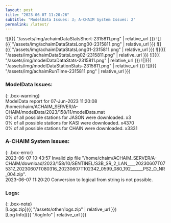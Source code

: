 ```yaml
---
layout: post
title: "2023-06-07 11:20:26"
subtitle: "ModelData Issues: 3; A-CHAIM System Issues: 2"
permalink: /latest/
---
```


![]({{ "/assets/img/achaimDataStatsShort-2315811.png" | relative_url }})
![]({{ "/assets/img/achaimDataStatsLong00-2315811.png" | relative_url }})
![]({{ "/assets/img/achaimDataStatsLong01-2315811.png" | relative_url }})
![]({{ "/assets/img/achaimDataStatsLong02-2315811.png" | relative_url }})
![]({{ "/assets/img/modelDataDataStats-2315811.png" | relative_url }})
![]({{ "/assets/img/modelDataStationStats-2315811.png" | relative_url }})
![]({{ "/assets/img/achaimRunTime-2315811.png" | relative_url }})


### ModelData Issues:  
  
{: .box-warning}  
 ModelData report for 07-Jun-2023 11:20:08   
 /home/chaim/ACHAIM_SERVER/A-CHAIM/modelData/2023/158/11/modelData.mat   
 0% of all possible stations for JASON were downloaded. x3   
 0% of all possible stations for KASI were downloaded. x4370   
 0% of all possible stations for CHAIN were downloaded. x3331   
  
### A-CHAIM System Issues:  
  
{: .box-error}  
2023-06-07 10:43:57 Invalid zip file "/home/chaim/ACHAIM_SERVER/A-CHAIM/download/2023/158/10/SENTINEL/S3B_SR_2_LAN____20230607T075317_20230607T080316_20230607T102342_0599_080_192______PS2_O_NR_004.zip".  
2023-06-07 11:20:20 Conversion to logical from string is not possible.  

### Logs:  
  
{: .box-note}  
[Logs.zip]({{ "/assets/other/logs.zip" | relative_url }})  
[Log Info]({{ "/logInfo" | relative_url }})  
